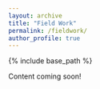 ```yaml
---
layout: archive
title: "Field Work"
permalink: /fieldwork/
author_profile: true
---
```


{% include base_path %}

Content coming soon! 
